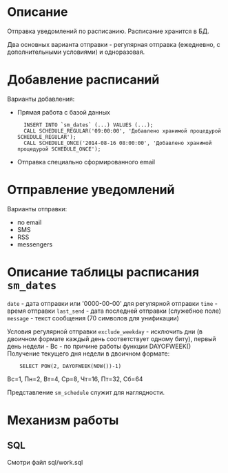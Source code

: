 Описание
========

Отправка уведомлений по расписанию. Расписание хранится в БД.

Два основных варианта отправки - регулярная отправка (ежедневно, с дополнительными условиями) и одноразовая.

Добавление расписаний
=====================

Варианты добавления:

- Прямая работа с базой данных

		INSERT INTO `sm_dates` (...) VALUES (...);
		CALL SCHEDULE_REGULAR('09:00:00', 'Добавлено хранимой процедурой SCHEDULE_REGULAR');
		CALL SCHEDULE_ONCE('2014-08-16 08:00:00', 'Добавлено хранимой процедурой SCHEDULE_ONCE');

- Отправка специально сформированного email

Отправление уведомлений
=======================

Варианты отправки:
- по email
- SMS
- RSS
- messengers


Описание таблицы расписания `sm_dates`
======================================

`date` - дата отправки или '0000-00-00' для регулярной отправки
`time` - время отправки
`last_send` - дата последней отправки (служебное поле)
`message` - текст сообщения (70 символов для унификации)

Условия регулярной отправки
`exclude_weekday` - исключить дни (в двоичном формате каждый день соответствует одному биту), первый день недели - Вс - по причине работы функции DAYOFWEEK()
Получение текущего дня недели в двоичном формате:
		
		SELECT POW(2, DAYOFWEEK(NOW())-1)

Вс=1, Пн=2, Вт=4, Ср=8, Чт=16, Пт=32, Сб=64

Представление `sm_schedule` служит для наглядности.

Механизм работы
===============

SQL
---

Смотри файл sql/work.sql

